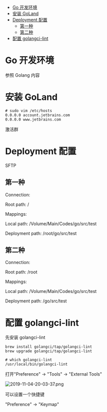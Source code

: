 <!-- @import "[TOC]" {cmd="toc" depthFrom=1 depthTo=6 orderedList=false} -->

<!-- code_chunk_output -->

- [Go 开发环境](#go-开发环境)
- [安装 GoLand](#安装-goland)
- [Deployment 配置](#deployment-配置)
  - [第一种](#第一种)
  - [第二种](#第二种)
- [配置 golangci-lint](#配置-golangci-lint)

<!-- /code_chunk_output -->

# Go 开发环境

参照 Golang 内容

# 安装 GoLand

```
# sudo vim /etc/hosts
0.0.0.0 account.jetbrains.com
0.0.0.0 www.jetbrains.com
```

激活群

# Deployment 配置

SFTP

## 第一种

Connection:

Root path: /

Mappings:

Local path: /Volume/Main/Codes/go/src/test

Deployment path: /root/go/src/test

## 第二种

Connection:

Root path: /root

Mappings:

Local path: /Volume/Main/Codes/go/src/test

Deployment path: /go/src/test

# 配置 golangci-lint

先安装 golangci-lint

```
brew install golangci/tap/golangci-lint
brew upgrade golangci/tap/golangci-lint
```

```
# which golangci-lint
/usr/local/bin/golangci-lint
```

打开"Preference" → "Tools" → "External Tools"

![2019-11-04-20-03-37.png](./images/2019-11-04-20-03-37.png)

可以设置一个快捷键

"Preference" → "Keymap"